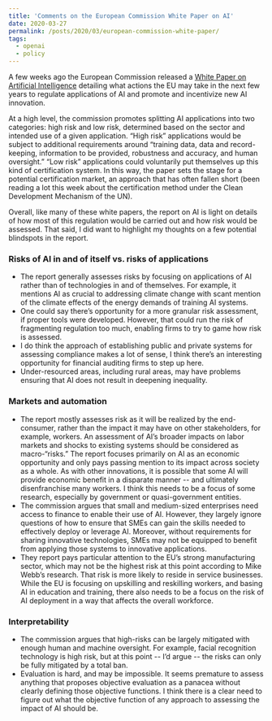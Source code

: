 ```yaml
---
title: 'Comments on the European Commission White Paper on AI'
date: 2020-03-27
permalink: /posts/2020/03/european-commission-white-paper/
tags:
  - openai
  - policy
---
```


A few weeks ago the European Commission released a [White Paper on Artificial Intelligence](https://ec.europa.eu/info/sites/info/files/commission-white-paper-artificial-intelligence-feb2020_en.pdf) detailing what actions the EU may take in the next few years to regulate applications of AI and promote and incentivize new AI innovation. 

At a high level, the commission promotes splitting AI applications into two categories: high risk and low risk, determined based on the sector and intended use of a given application. “High risk” applications would be subject to additional requirements around “training data, data and record-keeping, information to be provided, robustness and accuracy, and human oversight.” “Low risk” applications could voluntarily put themselves up this kind of certification system. In this way, the paper sets the stage for a potential certification market, an approach that has often fallen short (been reading a lot this week about the certification method under the Clean Development Mechanism of the UN).

Overall, like many of these white papers, the report on AI is light on details of how most of this regulation would be carried out and how risk would be assessed. That said, I did want to highlight my thoughts on a few potential blindspots in the report.
 
### Risks of AI in and of itself vs. risks of applications
* The report generally assesses risks by focusing on applications of AI rather than of technologies in and of themselves. For example, it mentions AI as crucial to addressing climate change with scant mention of the climate effects of the energy demands of training AI systems. 
* One could say there’s opportunity for a more granular risk assessment, if proper tools were developed. However, that could run the risk of fragmenting regulation too much, enabling firms to try to game how risk is assessed. 
* I do think the approach of establishing public and private systems for assessing compliance makes a lot of sense, I think there’s an interesting opportunity for financial auditing firms to step up here.
* Under-resourced areas, including rural areas, may have problems ensuring that AI does not result in deepening inequality.

### Markets and automation
* The report mostly assesses risk as it will be realized by the end-consumer, rather than the impact it may have on other stakeholders, for example, workers. An assessment of AI’s broader impacts on labor markets and shocks to existing systems should be considered as macro-“risks.” The report focuses primarily on AI as an economic opportunity and only pays passing mention to its impact across society as a whole. As with other innovations, it is possible that some AI will provide economic benefit in a disparate manner -- and ultimately disenfranchise many workers. I think this needs to be a focus of some research, especially by government or quasi-government entities. 
* The commission argues that small and medium-sized enterprises need access to finance to enable their use of AI. However, they largely ignore questions of how to ensure that SMEs can gain the skills needed to effectively deploy or leverage AI. Moreover, without requirements for sharing innovative technologies, SMEs may not be equipped to benefit from applying those systems to innovative applications.
* They report pays particular attention to the EU’s strong manufacturing sector, which may not be the highest risk at this point according to Mike Webb’s research. That risk is more likely to reside in service businesses. While the EU is focusing on upskilling and reskilling workers, and basing AI in education and training, there also needs to be a focus on the risk of AI deployment in a way that affects the overall workforce.   

### Interpretability
* The commission argues that high-risks can be largely mitigated with enough human and machine oversight. For example, facial recognition technology is high risk, but at this point -- I’d argue -- the risks can only be fully mitigated by a total ban.
* Evaluation is hard, and may be impossible. It seems premature to assess anything that proposes objective evaluation as a panacea without clearly defining those objective functions. I think there is a clear need to figure out what the objective function of any approach to assessing the impact of AI should be. 


